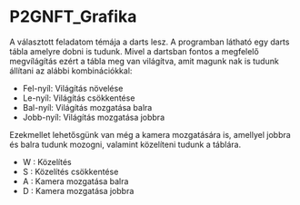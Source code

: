# P2GNFT_Grafika

A választott feladatom témája a darts lesz.
A programban látható egy darts tábla amelyre dobni is tudunk. Mivel a dartsban fontos a megfelelő megvílágítás ezért a tábla meg van világítva, amit magunk nak is tudunk állítani az alábbi kombinációkkal:
 - Fel-nyíl: Világítás növelése
 - Le-nyíl: Világítás csökkentése
 - Bal-nyíl: Világítás mozgatása balra
 - Jobb-nyíl: Világítás mozgatása jobbra

Ezekmellet lehetősgünk van még a kamera mozgatására is, amellyel jobbra és balra tudunk mozogni, valamint közelíteni tudunk a táblára.
 - W : Közelítés
 - S : Közelítés csökkentése
 - A : Kamera mozgatása balra
 - D : Kamera mozgatása jobbra
